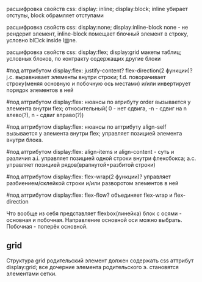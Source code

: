 расшифровка свойств сss:
display: inline; display:block;	inline убирает отступы, block обрамляет отступами

расшифровка свойств сss:
display:none; display:inline-block 	none - не рендерит элемент, inline-block помещает блочный элемент в строку, условно bl▢ck inside l▥ne.

расшифровка свойств css:
display:flex; display:grid	макеты таблиц; условных блоков, по контракту содержащих другие блоки

#под аттрибутом display:flex:
justify-content? flex-direction(2 функции)?	j.c. выравнивает элементы внутри строки; f.d. поворачивает строку(меняя основную и побочную ось местами) и/или инвертирует порядок элементов в ней

#под аттрибутом display:flex:
нюансы по атрибуту order	вызывается у элемента внутри flex; относительный( 0 - нет сдвига, -n - сдвиг на n влево(?), n - сдвиг вправо(?))

#под аттрибутом display:flex:
нюансы по аттрибуту align-self	вызывается у элемента внутри flex; управляет позицией элемента внутри блока. 

#под аттрибутом display:flex:
align-items и align-content - суть и различия	a.i. управляет позицией одной строки внутри флексбокса; a.c. управляет позицией рядов(врапнутой=разбитой строки)

#под аттрибутом display:flex:
flex-wrap(2 функции)?	управляет разбиением/склейкой строки и/или разворотом элементов в ней

#под аттрибутом display:flex:
flex-flow?	объединяет flex-wrap и flex-direction

Что вообще из себя представляет flexbox(линейка)	блок с осями - основная и побочная. Направление основной оси можно выбрать. Побочная - поперёк основной.

## grid

Структура grid	родительский элемент должен содержать css аттрибут display:grid; все дочерние элемента родительского э. становятся элементами сетки.

